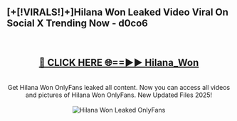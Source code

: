 <h2>[+[!VIRALS!]+]Hilana Won Leaked Video Viral On Social X Trending Now - d0co6</h2>
<br>
<div align="center">
<h2><a href="https://libra.edu.pl?Hilana_Won" rel="nofollow">🔴 CLICK HERE 🌐==►► Hilana_Won</a></h2>
<br>
Get Hilana Won OnlyFans leaked all content. Now you can access all videos and pictures of Hilana Won OnlyFans. New Updated Files 2025!
<br>
<br>
<a href="https://libra.edu.pl?Hilana_Won" rel="nofollow" data-target="animated-image.originalLink"><img src="https://i.ibb.co.com/WyWwxjT/player-gif2.gif" alt="Hilana Won Leaked OnlyFans" style="max-width: 100%; display: inline-block;" data-target="animated-image.originalImage"></a>
</div>
<br>